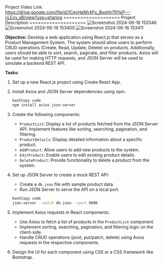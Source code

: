 Project Video Link:   https://drive.google.com/file/d/1CeyHaNh4Px_Bxqhh79YpP---vLEzy_sB/view?usp=sharing
==================== Project Description ====================
![Screenshot 2024-06-16 153346](https://github.com/jay-228/React-DataTable/assets/122542095/e89ab490-bea4-47bc-b83f-136ac6cfb5aa)
![Screenshot 2024-06-16 153400](https://github.com/jay-228/React-DataTable/assets/122542095/1a5ebbf6-7b2f-4017-b32b-636264e97074)
![Screenshot 2024-06-16 153411](https://github.com/jay-228/React-DataTable/assets/122542095/a945ee9e-983d-409d-9d81-ebb91d3be410)



**Objective:**
Develop a web application using React.js that serves as a Product Management System. The system should allow users to perform CRUD operations (Create, Read, Update, Delete) on products. Additionally, users should be able to sort, search, paginate, and filter products. Axios will be used for making HTTP requests, and JSON Server will be used to simulate a backend REST API.

**Tasks:**

1. Set up a new React.js project using Create React App.
2. Install Axios and JSON Server dependencies using npm.
    
    ```bash
    bashCopy code
    npm install axios json-server
    
    ```
    
3. Create the following components:
    - `ProductList`: Display a list of products fetched from the JSON Server API. Implement features like sorting, searching, pagination, and filtering.
    - `ProductDetails`: Display detailed information about a specific product.
    - `AddProduct`: Allow users to add new products to the system.
    - `EditProduct`: Enable users to edit existing product details.
    - `DeleteProduct`: Provide functionality to delete a product from the system.
4. Set up JSON Server to create a mock REST API:
    - Create a `db.json` file with sample product data.
    - Run JSON Server to serve the API on a local port.
    
    ```bash
    bashCopy code
    json-server --watch db.json --port 8000
    
    ```
    
5. Implement Axios requests in React components:
    - Use Axios to fetch a list of products in the `ProductList` component.
    - Implement sorting, searching, pagination, and filtering logic on the client-side.
    - Handle CRUD operations (post, put/patch, delete) using Axios requests in the respective components.
6. Design the UI for each component using CSS or a CSS framework like Bootstrap.
